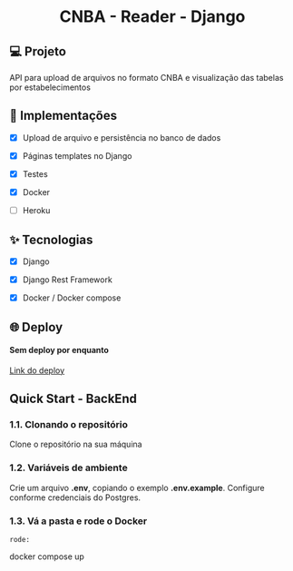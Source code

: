 <h1 align="center">
  CNBA - Reader - Django
</h1>



## 💻 Projeto
API para upload de arquivos no formato CNBA e visualização das tabelas por estabelecimentos

## 🔨 Implementações

- [X] Upload de arquivo e persistência no banco de dados
- [X] Páginas templates no Django
- [X] Testes
- [X] Docker
- [ ] Heroku


## ✨ Tecnologias

- [X] Django
- [X] Django Rest Framework
- [X] Docker / Docker compose


## 🌐 Deploy
#### Sem deploy por enquanto
[Link do deploy]()



## Quick Start - BackEnd

### 1.1. Clonando o repositório

Clone o repositório na sua máquina

### 1.2. Variáveis de ambiente

Crie um arquivo **.env**, copiando o exemplo **.env.example**.
Configure conforme credenciais do Postgres.

### 1.3. Vá a pasta e rode o Docker

````
rode:

````
docker compose up
````
